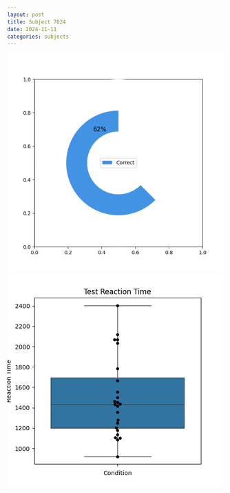 ```yaml
---
layout: post
title: Subject 7024
date: 2024-11-11
categories: subjects
---
```


![](data/7024/run-6/7024_FN_acc_test.png)
![](data/7024/run-6/7024_FN_rt.png)
